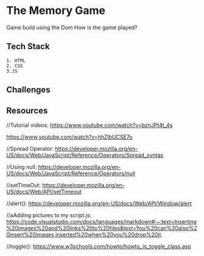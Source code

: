 # The Memory Game
Game build using the Dom
How is the game played?


## Tech Stack
    1. HTML
    2. CSS
    3.JS

## Challenges

## Resources

//Tutorial videos:
https://www.youtube.com/watch?v=bznJPt4t_4s

https://www.youtube.com/watch?v=hhZlbUCSE7o

//Spread Operator:
https://developer.mozilla.org/en-US/docs/Web/JavaScript/Reference/Operators/Spread_syntax

//Using null:
https://developer.mozilla.org/en-US/docs/Web/JavaScript/Reference/Operators/null

//setTimeOut:
https://developer.mozilla.org/en-US/docs/Web/API/setTimeout

//alert():
https://developer.mozilla.org/en-US/docs/Web/API/Window/alert

//aAdding pictures to my script.js:
https://code.visualstudio.com/docs/languages/markdown#:~:text=Inserting%20images%20and%20links%20to%20files&text=You%20can%20also%20insert%20images,inserted%20when%20you%20drop%20it.

//toggle():
https://www.w3schools.com/howto/howto_js_toggle_class.asp